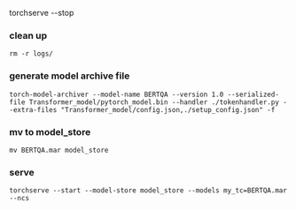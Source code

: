 torchserve --stop

### clean up
```
rm -r logs/
```

### generate model archive file 
```
torch-model-archiver --model-name BERTQA --version 1.0 --serialized-file Transformer_model/pytorch_model.bin --handler ./tokenhandler.py --extra-files "Transformer_model/config.json,./setup_config.json" -f
```

### mv to model_store
```
mv BERTQA.mar model_store
```

### serve
```
torchserve --start --model-store model_store --models my_tc=BERTQA.mar --ncs
```